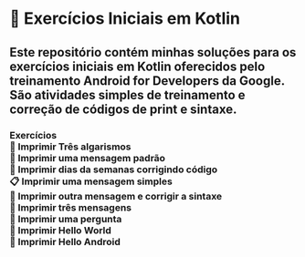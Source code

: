 
 # 🚀 Exercícios Iniciais em Kotlin
<h2>Este repositório contém minhas soluções para os exercícios iniciais em Kotlin oferecidos pelo treinamento Android for Developers da Google. São atividades simples de treinamento e correção de códigos de print e sintaxe.</h2>

<h3>Exercícios <br>
👋 Imprimir Três algarismos <br>
🔄 Imprimir uma mensagem padrão <br>
🛑 Imprimir dias da semanas corrigindo código <br>
📋 Imprimir uma mensagem simples <br>
🔡 Imprimir outra mensagem e corrigir a sintaxe <br>
🔄 Imprimir três mensagens <br>
🧩 Imprimir uma pergunta <br>
🔆 Imprimir Hello World  <br>
🔰 Imprimir Hello Android
</h3>
